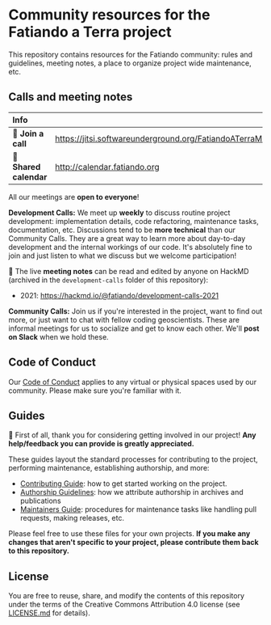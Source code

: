 # Community resources for the Fatiando a Terra project

This repository contains resources for the Fatiando community: rules and
guidelines, meeting notes, a place to organize project wide maintenance, etc.

## Calls and meeting notes

| Info | |
|:--|:---|
| 📱 **Join a call** | https://jitsi.softwareunderground.org/FatiandoATerraMeetings |
| 📅 **Shared calendar** | http://calendar.fatiando.org |

All our meetings are **open to everyone**!

**Development Calls:** We meet up **weekly** to discuss routine project
development: implementation details, code refactoring, maintenance tasks,
documentation, etc. Discussions tend to be **more technical** than our
Community Calls.
They are a great way to learn more about day-to-day development and the
internal workings of our code.
It's absolutely fine to join and just listen to what we discuss
but we welcome participation!

📜 The live **meeting notes** can be read and edited by anyone on HackMD
(archived in the `development-calls` folder of this repository):

* 2021: https://hackmd.io/@fatiando/development-calls-2021

**Community Calls:** Join us if you're interested in the project, want to find
out more, or just want to chat with fellow coding geoscientists. These are
informal meetings for us to socialize and get to know each other.
We'll **post on Slack** when we hold these.

## Code of Conduct

Our [Code of Conduct](CODE_OF_CONDUCT.md) applies to any virtual or physical
spaces used by our community.
Please make sure you're familiar with it.

## Guides

:tada: First of all, thank you for considering getting involved in our project!
**Any help/feedback you can provide is greatly appreciated.**

These guides layout the standard processes for contributing to the project,
performing maintenance, establishing authorship, and more:

* [Contributing Guide](CONTRIBUTING.md): how to get started working on the
  project.
* [Authorship Guidelines](AUTHORSHIP.md): how we attribute authorship in
  archives and publications
* [Maintainers Guide](MAINTENANCE.md): procedures for maintenance tasks like
  handling pull requests, making releases, etc.

Please feel free to use these files for your own projects.
**If you make any changes that aren't specific to your project,
please contribute them back to this repository.**

## License

You are free to reuse, share, and modify the contents of this repository under
the terms of the Creative Commons Attribution 4.0 license (see
[LICENSE.md](LICENSE.md) for details).
